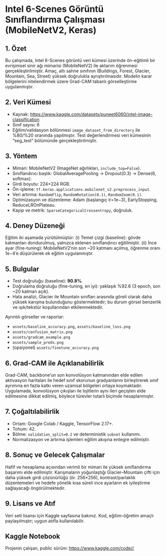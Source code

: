 # Intel 6-Scenes Görüntü Sınıflandırma Çalışması (MobileNetV2, Keras)

## 1. Özet
Bu çalışmada, Intel 6-Scenes görüntü veri kümesi üzerinde ön-eğitimli bir evrişimsel sinir ağı mimarisi (MobileNetV2) ile aktarım öğrenmesi gerçekleştirilmiştir. Amaç, altı sahne sınıfının (Buildings, Forest, Glacier, Mountain, Sea, Street) yüksek doğrulukla ayrıştırılmasıdır. Modelin karar bölgelerini nitelendirmek üzere Grad-CAM tabanlı görselleştirme uygulanmıştır.

## 2. Veri Kümesi
- Kaynak: https://www.kaggle.com/datasets/puneet6060/intel-image-classification
- Sınıf sayısı: 6
- Eğitim/validasyon bölünmesi `image_dataset_from_directory` ile %80/%20 oranında yapılmıştır. Test değerlendirmesi veri kümesinin “seg_test” bölümünde gerçekleştirilmiştir.

## 3. Yöntem
- Mimari: MobileNetV2 (ImageNet ağırlıkları, `include_top=False`).
- Sınıflandırıcı başlık: GlobalAveragePooling → Dropout(0.3) → Dense(6, softmax).
- Girdi boyutu: 224×224 RGB.
- Ön-işleme: `tf.keras.applications.mobilenet_v2.preprocess_input`.
- Veri artırma: `RandomFlip`, `RandomRotation(0.1)`, `RandomZoom(0.1)`.
- Optimizasyon ve düzenleme: Adam (başlangıç lr=1e−3), EarlyStopping, ReduceLROnPlateau.
- Kayıp ve metrik: `SparseCategoricalCrossentropy`, doğruluk.

## 4. Deney Düzeneği
Eğitim iki aşamada yürütülmüştür:
(i) Temel çizgi (baseline): gövde katmanları dondurulmuş, yalnızca eklenen sınıflandırıcı eğitilmiştir.
(ii) İnce ayar (fine-tuning): MobileNetV2’nin son ~20 katmanı açılmış, öğrenme oranı 1e−4’e düşürülerek ek eğitim uygulanmıştır.

## 5. Bulgular
- Test doğruluğu (baseline): **90.8%**.
- Doğrulama doğruluğu (fine-tuning, en iyi): yaklaşık %92.6 (3 epoch, son ~20 katman açık).
- Hata analizi, Glacier ile Mountain sınıfları arasında göreli olarak daha yüksek karışma bulunduğunu göstermektedir; bu durum görsel benzerlik ve ışık/tekstür koşullarından etkilenmektedir.

Ayrıntılı görseller ve raporlar:
- `assets/baseline_accuracy.png`, `assets/baseline_loss.png`
- `assets/confusion_matrix.png`
- `assets/gradcam_example.png`
- `assets/sample_preds.png`
- (opsiyonel) `assets/finetune_accuracy.png`

## 6. Grad-CAM ile Açıklanabilirlik
Grad-CAM, backbone’un son konvolüsyon katmanından elde edilen aktivasyon haritaları ile hedef sınıf skorunun gradyanlarını birleştirerek sınıf ayrımına en fazla katkı veren uzamsal bölgeleri ortaya koymaktadır. Uygulamada, konvolüsyon çıkışları ile lojitlerin aynı ileri geçişten elde edilmesine dikkat edilmiş, böylece türevler tutarlı biçimde hesaplanmıştır.

## 7. Çoğaltılabilirlik
- Ortam: Google Colab / Kaggle, TensorFlow 2.17+.
- Tohum: 42.
- Bölme: `validation_split=0.2` ve deterministik `subset` kullanımı.
- Normalizasyon ve artırma işlemleri eğitim akışına entegre edilmiştir.

## 8. Sonuç ve Gelecek Çalışmalar
Hafif ve hesaplama açısından verimli bir mimari ile yüksek sınıflandırma başarımı elde edilmiştir. Karışmaların yoğunlaştığı Glacier–Mountain çifti için daha yüksek girdi çözünürlüğü (ör. 256×256), kontrast/parlaklık düzenlemeleri ve hedefe yönelik kısa süreli ince ayarların ek iyileştirme sağlayacağı öngörülmektedir.

## 9. Lisans ve Atıf
Veri seti lisansı için Kaggle sayfasına bakınız. Kod, eğitim-öğretim amaçlı paylaşılmıştır; uygun atıfla kullanılabilir.

## Kaggle Notebook
Projenin çalışan, public sürüm: [https://www.kaggle.com/code/<kullanici>/<notebook-slug>](https://www.kaggle.com/code/zeynepozkann/zeynotebook)

